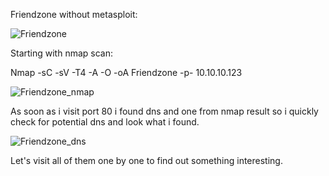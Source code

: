Friendzone without metasploit:

![Friendzone](https://user-images.githubusercontent.com/55708909/91519627-c7db2d80-e910-11ea-8cd8-572f641e48e0.png)

Starting with nmap scan:

Nmap -sC -sV -T4 -A -O -oA Friendzone -p- 10.10.10.123

![Friendzone_nmap](https://user-images.githubusercontent.com/55708909/91519805-3e782b00-e911-11ea-8eda-06b3870f82dc.png)

As soon as i visit port 80 i found dns and one from nmap result so i quickly check for potential dns and look what i found.

![Friendzone_dns](https://user-images.githubusercontent.com/55708909/91520019-e0981300-e911-11ea-849c-eec8b6bb16e1.png)

Let's visit all of them one by one to find out something interesting.







